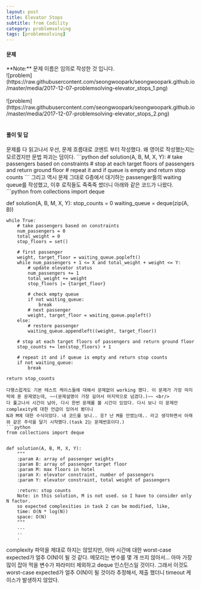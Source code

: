 ```yaml
---
layout: post
title: Elevator Stops
subtitle: from Codility
category: problemsolving
tags: [problemsolving]
---
```

<h4>문제</h4>
**Note:** 문제 이름은 임의로 작성한 것 입니다.<br/>
![problem](https://raw.githubusercontent.com/seongwoopark/seongwoopark.github.io/master/media/2017-12-07-problemsolving-elevator_stops_1.png)<br/><br/>
![problem](https://raw.githubusercontent.com/seongwoopark/seongwoopark.github.io/master/media/2017-12-07-problemsolving-elevator_stops_2.png)<br/><br/>

<h4>풀이 및 답</h4>
문제를 다 읽고나서 우선, 문제 흐름대로 코멘트 부터 작성했다. 왜 영어로 작성했는지는 모르겠지만 문법 파괴는 덤이다.
```python
def solution(A, B, M, X, Y):
    # take passengers based on constraints
    # stop at each target floors of passengers and return ground floor
    # repeat it and if queue is empty and return stop counts
```
그리고 역시 문제 그대로 G층에서 대기하는 passenger들의 waiting queue를 작성했고, 이후 로직들도 죽죽죽 썼더니 아래와 같은 코드가 나왔다.
```python
from collections import deque


def solution(A, B, M, X, Y):
    stop_counts = 0
    waiting_queue = deque(zip(A, B))

    while True:
        # take passengers based on constraints
        num_passengers = 0
        total_weight = 0
        stop_floors = set()

        # first passenger
        weight, target_floor = waiting_queue.popleft()
        while num_passengers + 1 <= X and total_weight + weight <= Y:
            # update elevator status
            num_passengers += 1
            total_weight += weight
            stop_floors |= {target_floor}

            # check empty queue
            if not waiting_queue:
                break
            # next passenger
            weight, target_floor = waiting_queue.popleft()
        else:
            # restore passenger
            waiting_queue.appendleft((weight, target_floor))

        # stop at each target floors of passengers and return ground floor
        stop_counts += len(stop_floors) + 1

        # repeat it and if queue is empty and return stop counts
        if not waiting_queue:
            break

    return stop_counts
```
다행스럽게도 기본 테스트 케이스들에 대해서 문제없이 working 했다. 이 문제가 가장 마지막에 푼 문제였는데, ~~(문제설명이 가장 길어서 마지막으로 넘겼다.)~~ <br/>
다 풀고나서 시간이 남아, 다시 한번 문제를 볼 시간이 있었다. 다시 보니 이 문제만 complexity에 대한 언급이 있어서 봤더니
N과 M에 대한 수식이었다. 내 코드를 보니.. 응? 난 M을 안썼는데.. 라고 생각하면서 아래와 같은 주석을 달기 시작했다.(task 2는 문제번호이다.)
```python
from collections import deque


def solution(A, B, M, X, Y):
    """
    :param A: array of passenger weights
    :param B: array of passenger target floor
    :param M: max floors in hotel
    :param X: elevator constraint, number of passengers
    :param Y: elevator constraint, total weight of passengers

    :return: stop counts
    Note: in this solution, M is not used. so I have to consider only N factor.
    so expected complexities in task 2 can be modified, like,
    time: O(N * log(N))
    space: O(N)
    """
    ...
    ..
    .
```
complexity 파악을 제대로 하지는 않았지만, 아마 시간에 대한 worst-case expected가 얼추 O(N)이 될 것 같다.
메모리는 변수를 몇 개 쓰지 않아서...  아마 가장 많이 잡아 먹을 변수가 파라미터 제외하고 deque 인스턴스일 것이다.
그래서 이것도 worst-case expected가 얼추 O(N)이 될 것이라 추정해서, 제출 했더니 timeout 케이스가 발생하지 않았다.